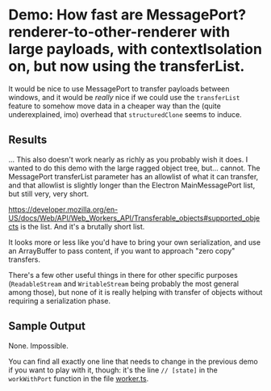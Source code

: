 Demo: How fast are MessagePort?  renderer-to-other-renderer with large payloads, with contextIsolation on, but now using the transferList.
========

It would be nice to use MessagePort to transfer payloads between windows,
and it would be *really* nice if we could use the `transferList` feature
to somehow move data in a cheaper way than the (quite underexplained, imo) overhead that `structuredClone` seems to induce.


Results
-------

... This also doesn't work nearly as richly as you probably wish it does.
I wanted to do this demo with the large ragged object tree, but... cannot.
The MessagePort transferList parameter has an allowlist of what it can transfer, and that allowlist is slightly longer than the Electron MainMessagePort list, but still very, very short.

https://developer.mozilla.org/en-US/docs/Web/API/Web_Workers_API/Transferable_objects#supported_objects is the list.
And it's a brutally short list.

It looks more or less like you'd have to bring your own serialization,
and use an ArrayBuffer to pass content, if you want to approach "zero copy" transfers.

There's a few other useful things in there for other specific purposes
(`ReadableStream` and `WritableStream` being probably the most general among those),
but none of it is really helping with transfer of objects without requiring a serialization phase.


Sample Output
-------------

None.  Impossible.

You can find all exactly one line that needs to change in the previous demo if you want to play with it, though:
it's the line `// [state]` in the `workWithPort` function in the file
[worker.ts](../323-ipc-workerwindow-bigobj-with-msgport/src/worker/worker.ts).
